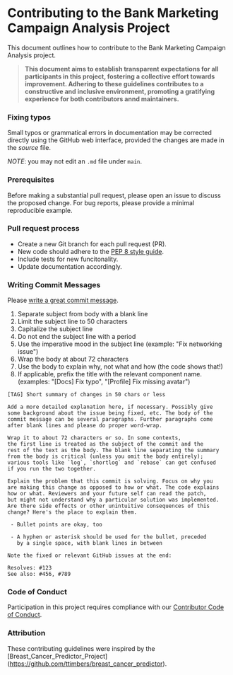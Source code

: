 # Contributing to the Bank Marketing Campaign Analysis Project

This document outlines how to contribute to the Bank Marketing Campaign Analysis project.

> **This document aims to establish transparent expectations for all participants in this project, fostering a collective effort towards improvement. Adhering to these guidelines contributes to a constructive and inclusive environment, promoting a gratifying experience for both contributors annd maintainers.**

### Fixing typos

Small typos or grammatical errors in documentation may be corrected directly using the GitHub web interface, provided the changes are made in the _source_ file.

*NOTE*: you may not edit an `.md` file under `main`.

### Prerequisites

Before making a substantial pull request, please open an issue to discuss the proposed change. For bug reports, please provide a minimal reproducible example.

### Pull request process

*  Create a new Git branch for each pull request (PR).
*  New code should adhere to the [PEP 8 style guide](https://www.python.org/dev/peps/pep-0008/).
*  Include tests for new funcitonality.
*  Update documentation accordingly.

### Writing Commit Messages

Please [write a great commit message](https://chris.beams.io/posts/git-commit/).

1. Separate subject from body with a blank line
2. Limit the subject line to 50 characters
3. Capitalize the subject line
4. Do not end the subject line with a period
5. Use the imperative mood in the subject line (example: "Fix networking issue")
6. Wrap the body at about 72 characters
7. Use the body to explain why, not what and how (the code shows that!)
8. If applicable, prefix the title with the relevant component name. (examples: "[Docs] Fix typo", "[Profile] Fix missing avatar")

```
[TAG] Short summary of changes in 50 chars or less

Add a more detailed explanation here, if necessary. Possibly give 
some background about the issue being fixed, etc. The body of the 
commit message can be several paragraphs. Further paragraphs come 
after blank lines and please do proper word-wrap.

Wrap it to about 72 characters or so. In some contexts, 
the first line is treated as the subject of the commit and the 
rest of the text as the body. The blank line separating the summary 
from the body is critical (unless you omit the body entirely); 
various tools like `log`, `shortlog` and `rebase` can get confused 
if you run the two together.

Explain the problem that this commit is solving. Focus on why you
are making this change as opposed to how or what. The code explains 
how or what. Reviewers and your future self can read the patch, 
but might not understand why a particular solution was implemented.
Are there side effects or other unintuitive consequences of this
change? Here's the place to explain them.

 - Bullet points are okay, too

 - A hyphen or asterisk should be used for the bullet, preceded
   by a single space, with blank lines in between

Note the fixed or relevant GitHub issues at the end:

Resolves: #123
See also: #456, #789
```

### Code of Conduct

Participation in this project requires compliance with our [Contributor Code of Conduct](CODE_OF_CONDUCT.md).

### Attribution

These contributing guidelines were inspired by the [Breast_Cancer_Predictor_Project]
(https://github.com/ttimbers/breast_cancer_predictor).
